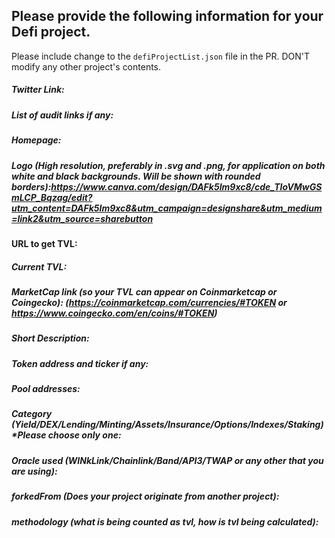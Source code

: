 ## **Please provide the following information for your Defi project.**
Please include change to the `defiProjectList.json` file in the PR.
DON'T modify any other project's contents.

##### Twitter Link:

##### List of audit links if any:

##### Homepage:

##### Logo (High resolution, preferably in .svg and .png, for application on both white and black backgrounds. Will be shown with rounded borders):https://www.canva.com/design/DAFk5Im9xc8/cde_TIoVMwGSmLCP_Bqzag/edit?utm_content=DAFk5Im9xc8&utm_campaign=designshare&utm_medium=link2&utm_source=sharebutton

#### URL to get TVL:

##### Current TVL:

##### MarketCap link (so your TVL can appear on Coinmarketcap or Coingecko): (https://coinmarketcap.com/currencies/#TOKEN or https://www.coingecko.com/en/coins/#TOKEN)

##### Short Description:

##### Token address and ticker if any:

##### Pool addresses:

##### Category (Yield/DEX/Lending/Minting/Assets/Insurance/Options/Indexes/Staking) *Please choose only one:

##### Oracle used (WINkLink/Chainlink/Band/API3/TWAP or any other that you are using):

##### forkedFrom (Does your project originate from another project):

##### methodology (what is being counted as tvl, how is tvl being calculated):

